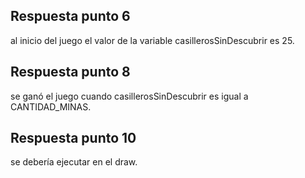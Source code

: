 ## Respuesta punto 6
al inicio del juego el valor de la variable casillerosSinDescubrir es 25.
## Respuesta punto 8
se ganó el juego cuando casillerosSinDescubrir es igual a CANTIDAD_MINAS.
## Respuesta punto 10
se debería ejecutar en el draw.
